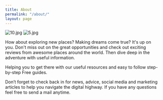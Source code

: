 ```yaml
---
title: About
permalink: "/about/"
layout: page
---
```


![10.jpg](/uploads/10.jpg)
![5.jpg](/uploads/5.jpg)

How about exploring new places? Making dreams come true? It's up on you. Don't miss out on the great opportunities and check out exciting reviews from awesome places around the world. Then dive deep in the adventure with useful information.


Helping you to get there with our useful resources and easy to follow step-by-step Free guides.

Don’t forget to check back in for news, advice, social media and marketing articles to help you navigate the digital highway. If you have any questions feel free to send a mail anytime. 


